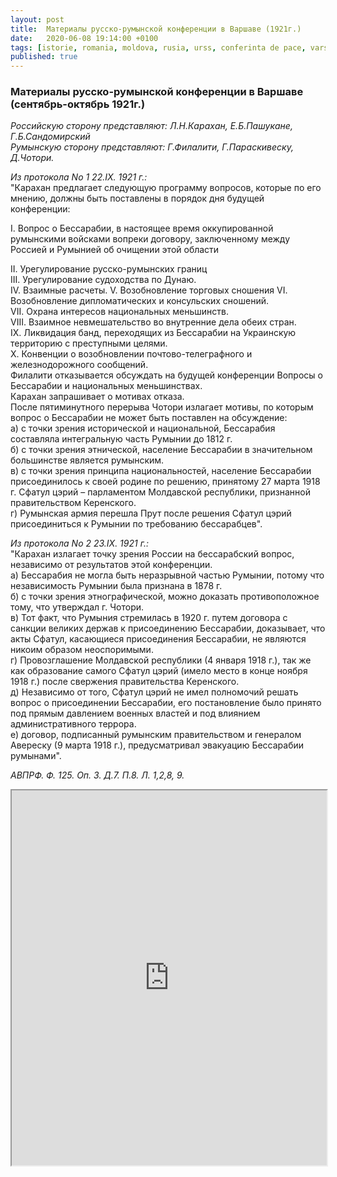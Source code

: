 ```yaml
---
layout: post
title:  Материалы русско-румынской конференции в Варшаве (1921г.)
date:   2020-06-08 19:14:00 +0100
tags: [istorie, romania, moldova, rusia, urss, conferinta de pace, varsovia, 1921, basarabia]
published: true
---
```


### Материалы русско-румынской конференции в Варшаве (сентябрь-октябрь 1921г.)

*Российскую сторону представляют: Л.Н.Карахан, Е.Б.Пашукане, Г.Б.Сандомирский*  
*Румынскую сторону представляют: Г.Филалити, Г.Параскивеску, Д.Чотори.*  

*Из протокола No 1 22.IX. 1921 г.:*  
"Карахан предлагает следующую программу вопросов, которые по его мнению, должны быть поставлены в порядок дня будущей конференции:  
  
 I. Вопрос о Бессарабии, в настоящее время оккупированной румынскими войсками вопреки договору, заключенному между Россией и Румынией об очищении этой области  
<!--more-->
 II. Урегулирование русско-румынских границ  
 III. Урегулирование судоходства по Дунаю.  
 IV. Взаимные расчеты. 
 V. Возобновление торговых сношения 
 VI. Возобновление дипломатических и консульских сношений.  
 VII. Охрана интересов национальных меньшинств.  
 VIII. Взаимное невмешательство во внутренние дела обеих стран.  
 ІХ. Ликвидация банд, переходящих из Бессарабии на Украинскую территорию с преступными целями.  
 X. Конвенции о возобновлении почтово-телеграфного и железнодорожного сообщений.  
Филалити отказывается обсуждать на будущей конференции Вопросы о Бессарабии и национальных меньшинствах.  
Карахан запрашивает о мотивах отказа.  
После пятиминутного перерыва Чотори излагает мотивы, по которым вопрос о Бессарабии не может быть поставлен на обсуждение:  
 а) с точки зрения исторической и национальной, Бессарабия составляла интегральную часть Румынии до 1812 г.  
 б) с точки зрения этнической, население Бессарабии в значительном большинстве является румынским.  
 в) с точки зрения принципа национальностей, население Бессарабии присоединилось к своей родине по решению, принятому 27 марта 1918 г. Сфатул цэрий – парламентом Молдавской республики, признанной правительством Керенского.  
 г) Румынская армия перешла Прут после решения Сфатул цэрий присоединиться к Румынии по требованию бессарабцев".  
  
*Из протокола No 2 23.IX. 1921 г.:*  
"Карахан излагает точку зрения России на бессарабский вопрос, независимо от результатов этой конференции.  
 а) Бессарабия не могла быть неразрывной частью Румынии, потому что независимость Румынии была признана в 1878 г.  
 б) с точки зрения этнографической, можно доказать противоположное тому, что утверждал г. Чотори.  
 в) Тот факт, что Румыния стремилась в 1920 г. путем договора с санкции великих держав к присоединению Бессарабии, доказывает, что акты Сфатул, касающиеся присоединения Бессарабии, не являются никоим образом неоспоримыми.  
 г) Провозглашение Молдавской республики (4 января 1918 г.), так же как образование самого Сфатул цэрий (имело место в конце ноября 1918 г.) после свержения правительства Керенского.  
 д) Независимо от того, Сфатул цэрий не имел полномочий решать вопрос о присоединении Бессарабии, его постановление было принято под прямым давлением военных властей и под влиянием административного террора.  
 е) договор, подписанный румынским правительством и генералом Авереску (9 марта 1918 г.), предусматривал эвакуацию Бессарабии румынами".  
  
*АВПРФ. Ф. 125. Оп. 3. Д.7. П.8. Л. 1,2,8, 9.*

<iframe width="100%" height="600" src="https://docs.google.com/document/d/e/2PACX-1vSWk7Su6FgCKC0OAZ_lWurlNjAlPV6FrVsjznb6mDdKZLqpXsSlE_4XpjAIafuIDcXs_m0hqi033sOL/pub?embedded=true"></iframe>

